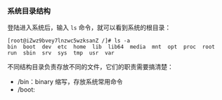 ### 系统目录结构
登陆进入系统后，输入 `ls` 命令，就可以看到系统的根目录：
```
[root@iZwz9bvey7lnzwc5wzksanZ /]# ls -a
bin  boot  dev  etc  home  lib  lib64  media  mnt  opt  proc  root  run  sbin  srv  sys  tmp  usr  var
```

不同结构目录负责存放不同的文件，它们的职责需要搞清楚：
* /bin：binary 缩写，存放系统常用命令
* /boot: 